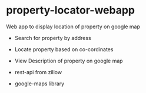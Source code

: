 # property-locator-webapp
Web app to display location of property on google map 
* Search for property by address 
* Locate property based on co-cordinates
* View Description of property on google map

* rest-api from zillow
* google-maps library